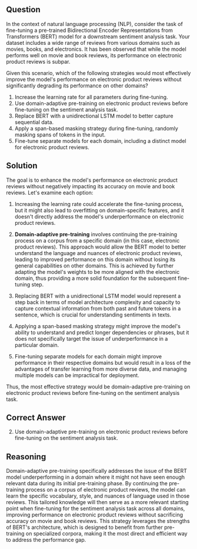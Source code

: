 ## Question

In the context of natural language processing (NLP), consider the task of fine-tuning a pre-trained Bidirectional Encoder Representations from Transformers (BERT) model for a downstream sentiment analysis task. Your dataset includes a wide range of reviews from various domains such as movies, books, and electronics. It has been observed that while the model performs well on movie and book reviews, its performance on electronic product reviews is subpar.

Given this scenario, which of the following strategies would most effectively improve the model's performance on electronic product reviews without significantly degrading its performance on other domains?

1. Increase the learning rate for all parameters during fine-tuning.
2. Use domain-adaptive pre-training on electronic product reviews before fine-tuning on the sentiment analysis task.
3. Replace BERT with a unidirectional LSTM model to better capture sequential data.
4. Apply a span-based masking strategy during fine-tuning, randomly masking spans of tokens in the input.
5. Fine-tune separate models for each domain, including a distinct model for electronic product reviews.

## Solution

The goal is to enhance the model's performance on electronic product reviews without negatively impacting its accuracy on movie and book reviews. Let's examine each option:

1. Increasing the learning rate could accelerate the fine-tuning process, but it might also lead to overfitting on domain-specific features, and it doesn't directly address the model's underperformance on electronic product reviews.

2. **Domain-adaptive pre-training** involves continuing the pre-training process on a corpus from a specific domain (in this case, electronic product reviews). This approach would allow the BERT model to better understand the language and nuances of electronic product reviews, leading to improved performance on this domain without losing its general capabilities on other domains. This is achieved by further adapting the model's weights to be more aligned with the electronic domain, thus providing a more solid foundation for the subsequent fine-tuning step.

3. Replacing BERT with a unidirectional LSTM model would represent a step back in terms of model architecture complexity and capacity to capture contextual information from both past and future tokens in a sentence, which is crucial for understanding sentiments in texts.

4. Applying a span-based masking strategy might improve the model's ability to understand and predict longer dependencies or phrases, but it does not specifically target the issue of underperformance in a particular domain.

5. Fine-tuning separate models for each domain might improve performance in their respective domains but would result in a loss of the advantages of transfer learning from more diverse data, and managing multiple models can be impractical for deployment.

Thus, the most effective strategy would be domain-adaptive pre-training on electronic product reviews before fine-tuning on the sentiment analysis task.

## Correct Answer

2. Use domain-adaptive pre-training on electronic product reviews before fine-tuning on the sentiment analysis task.

## Reasoning

Domain-adaptive pre-training specifically addresses the issue of the BERT model underperforming in a domain where it might not have seen enough relevant data during its initial pre-training phase. By continuing the pre-training process on a corpus of electronic product reviews, the model can learn the specific vocabulary, style, and nuances of language used in those reviews. This tailored knowledge will then serve as a more relevant starting point when fine-tuning for the sentiment analysis task across all domains, improving performance on electronic product reviews without sacrificing accuracy on movie and book reviews. This strategy leverages the strengths of BERT's architecture, which is designed to benefit from further pre-training on specialized corpora, making it the most direct and efficient way to address the performance gap.